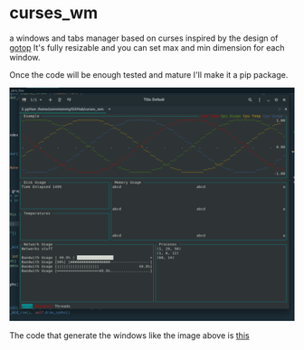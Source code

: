 # curses_wm
a windows and tabs manager based on curses inspired by the design of [gotop](https://github.com/cjbassi/gotop) 
It's fully resizable and you can set max and min dimension for each window.

Once the code will be enough tested and mature I'll make it a pip package.

![](https://github.com/zommiommy/curses_wm/blob/master/screen.png?raw=true)

The code that generate the windows like the image above is [this](https://raw.githubusercontent.com/zommiommy/curses_wm/master/example.py)
